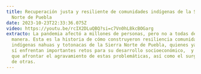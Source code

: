 ```yaml
---
title: Recuperación justa y resiliente de comunidades indígenas de la Sierra
  Norte de Puebla
date: 2023-10-23T22:33:36.075Z
video: https://youtu.be/rcIX2DLuQBQ?si=c7Vn0hL8kcBOGarg
extracto: La pandemia afectó a millones de personas, pero no a todas de la misma
  manera. Esta es la historia de cómo construyeron resiliencia comunidades
  indígenas nahuas y totonacas de la Sierra Norte de Puebla, quienes ya de por
  sí enfrentan importantes retos para su desarrollo socioeconómico,  y tuvieron
  que afrontar el agravamiento de estas problemáticas, así como el surgimiento
  de otras.
---
```

